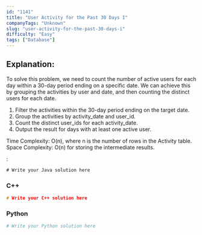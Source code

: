```yaml
---
id: "1141"
title: "User Activity for the Past 30 Days I"
companyTags: "Unknown"
slug: "user-activity-for-the-past-30-days-i"
difficulty: "Easy"
tags: ["Database"]
---
```


## Explanation:

To solve this problem, we need to count the number of active users for each day within a 30-day period ending on a specific date. We can achieve this by grouping the activities by user and date, and then counting the distinct users for each date.

1. Filter the activities within the 30-day period ending on the target date.
2. Group the activities by activity_date and user_id.
3. Count the distinct user_ids for each activity_date.
4. Output the result for days with at least one active user.

Time Complexity: O(n), where n is the number of rows in the Activity table.
Space Complexity: O(n) for storing the intermediate results.

:

```java
# Write your Java solution here
```

### C++
```cpp
# Write your C++ solution here
```

### Python
```python
# Write your Python solution here
```